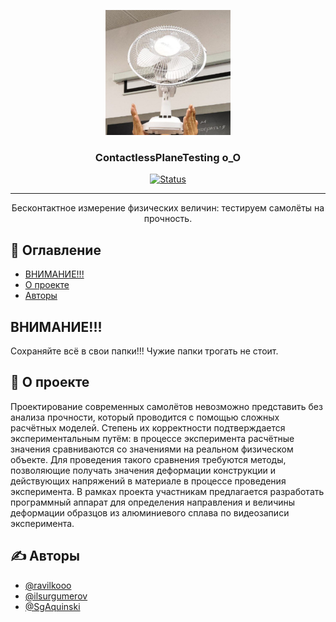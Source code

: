 <p align="center">
  <a href="" rel="noopener">
 <img width=200px height=200px src="logo.png" alt="Project logo"></a>
</p>

<h3 align="center">ContactlessPlaneTesting o_O</h3>

<div align="center">

[![Status](https://img.shields.io/badge/status-active-success.svg)]()

</div>

---

<p align="center"> Бесконтактное измерение физических величин: тестируем самолёты на прочность.
    <br> 
</p>

## 📝 Оглавление

- [ВНИМАНИЕ!!!](#attention)
- [О проекте](#about)
- [Авторы](#authors)

## ВНИМАНИЕ!!! <a name = "attention"></a>

Сохраняйте всё в свои папки!!! Чужие папки трогать не стоит.

## 🧐 О проекте <a name = "about"></a>

Проектирование современных самолётов невозможно представить без анализа прочности, который проводится с помощью сложных расчётных моделей. Степень их корректности подтверждается экспериментальным путём: в процессе эксперимента расчётные значения сравниваются со
значениями на реальном физическом объекте. Для проведения такого сравнения требуются методы, позволяющие получать значения деформации конструкции и действующих напряжений в материале в процессе проведения эксперимента. В рамках проекта участникам предлагается
разработать программный аппарат для определения направления и величины деформации образцов из алюминиевого сплава по видеозаписи эксперимента.


## ✍️ Авторы <a name = "authors"></a>

- [@ravilkooo](https://github.com/ravilkooo)
- [@ilsurgumerov](https://github.com/ilsurgumerov)
- [@SgAquinski](https://github.com/SgAquinski)


